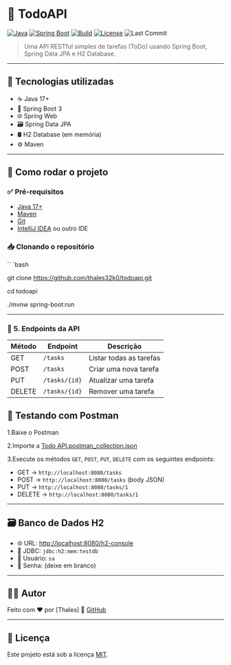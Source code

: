 # 📝 TodoAPI

[![Java](https://img.shields.io/badge/Java-17-blue.svg?logo=java)](https://www.oracle.com/java/)
[![Spring Boot](https://img.shields.io/badge/Spring%20Boot-3.4.5-brightgreen?logo=spring-boot)](https://spring.io/projects/spring-boot)
[![Build](https://img.shields.io/badge/build-passing-brightgreen.svg)]()
[![License](https://img.shields.io/badge/license-MIT-blue.svg)](LICENSE)
![Last Commit](https://img.shields.io/github/last-commit/thales32k0/todoapi)

> Uma API RESTful simples de tarefas (ToDo) usando Spring Boot, Spring Data JPA e H2 Database.

---

## 🚀 Tecnologias utilizadas

- ☕ Java 17+
- 🌱 Spring Boot 3
- 🌐 Spring Web
- 🗃️ Spring Data JPA
- 🛢️ H2 Database (em memória)
- ⚙️ Maven

---

## 🚀 Como rodar o projeto

### ✅ Pré-requisitos
- [Java 17+](https://www.oracle.com/java/technologies/javase-downloads.html)
- [Maven](https://maven.apache.org/)
- [Git](https://git-scm.com/)
- [IntelliJ IDEA](https://www.jetbrains.com/idea/) ou outro IDE

### 📥 Clonando o repositório
`` `bash

git clone https://github.com/thales32k0/todoapi.git

cd todoapi

./mvnw spring-boot:run

---

### 📡 **5. Endpoints da API**

| Método | Endpoint       | Descrição               |
|--------|----------------|-------------------------|
| GET    | `/tasks`       | Listar todas as tarefas |
| POST   | `/tasks`       | Criar uma nova tarefa   |
| PUT    | `/tasks/{id}`  | Atualizar uma tarefa    |
| DELETE | `/tasks/{id}`  | Remover uma tarefa      |


## 🧪 Testando com Postman
1.Baixe o Postman

2.Importe a [Todo API.postman_collection.json](https://github.com/thales32k0/ToDoAPI/blob/main/Todo%20API.postman_collection.json)

3.Execute os métodos `GET`, `POST`, `PUT`, `DELETE` com os seguintes endpoints:

 - GET → `http://localhost:8080/tasks`
- POST → `http://localhost:8080/tasks` (body JSON)
- PUT → `http://localhost:8080/tasks/1`
- DELETE → `http://localhost:8080/tasks/1`
    
---


## 🗃️ Banco de Dados H2

- 🌐 URL: [http://localhost:8080/h2-console](http://localhost:8080/h2-console)
- 🧬 JDBC: `jdbc:h2:mem:testdb`
- 👤 Usuário: `sa`
- 🔑 Senha: (deixe em branco)
  
---

## 👨‍💻 Autor
Feito com ❤️ por [Thales]
🔗 [GitHub](https://github.com/thales32k0)

---

## 📄 Licença
Este projeto está sob a licença [MIT](LICENSE).


